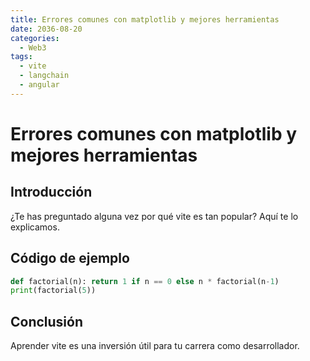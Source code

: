 ```yaml
---
title: Errores comunes con matplotlib y mejores herramientas
date: 2036-08-20
categories:
  - Web3
tags:
  - vite
  - langchain
  - angular
---
```


# Errores comunes con matplotlib y mejores herramientas

## Introducción

¿Te has preguntado alguna vez por qué vite es tan popular? Aquí te lo explicamos.

## Código de ejemplo

```python
def factorial(n): return 1 if n == 0 else n * factorial(n-1)
print(factorial(5))
```

## Conclusión

Aprender vite es una inversión útil para tu carrera como desarrollador.